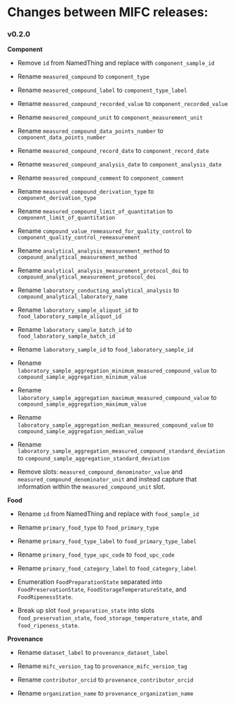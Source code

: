 # Changes between MIFC releases:

### v0.2.0

**Component**

* Remove `id` from NamedThing and replace with `component_sample_id`

* Rename `measured_compound` to `component_type`

* Rename `measured_compound_label` to `component_type_label`

* Rename `measured_compound_recorded_value` to `component_recorded_value`

* Rename `measured_compound_unit` to `component_measurement_unit`

* Rename `measured_compound_data_points_number` to `component_data_points_number`

* Rename `measured_compound_record_date` to `component_record_date`

* Rename `measured_compound_analysis_date` to `component_analysis_date`

* Rename `measured_compound_comment` to `component_comment`

* Rename `measured_compound_derivation_type` to `component_derivation_type`

* Rename `measured_compound_limit_of_quantitation` to `component_limit_of_quantitation`

* Rename `compound_value_remeasured_for_quality_control` to `component_quality_control_remeasurement`

* Rename `analytical_analysis_measurement_method` to `compound_analytical_measurement_method`

* Rename `analytical_analysis_measurement_protocol_doi` to `compound_analytical_measurement_protocol_doi`

* Rename `laboratory_conducting_analytical_analysis` to `compound_analytical_laboratory_name`

* Rename `laboratory_sample_aliquot_id` to `food_laboratory_sample_aliquot_id` 

* Rename `laboratory_sample_batch_id` to `food_laboratory_sample_batch_id`

* Rename `laboratory_sample_id` to `food_laboratory_sample_id`

* Rename `laboratory_sample_aggregation_minimum_measured_compound_value` to `compound_sample_aggregation_minimum_value`

* Rename `laboratory_sample_aggregation_maximum_measured_compound_value` to `compound_sample_aggregation_maximum_value`

* Rename `laboratory_sample_aggregation_median_measured_compound_value` to `compound_sample_aggregation_median_value`

* Rename `laboratory_sample_aggregation_measured_compound_standard_deviation` to `compound_sample_aggregation_standard_deviation`

* Remove slots: `measured_compound_denominator_value` and `measured_compound_denominator_unit` and instead capture that information within the `measured_compound_unit` slot.

**Food**

* Rename `id` from NamedThing and replace with `food_sample_id`

* Rename `primary_food_type` to `food_primary_type`

* Rename `primary_food_type_label` to `food_primary_type_label`

* Rename `primary_food_type_upc_code` to `food_upc_code`

* Rename `primary_food_category_label` to `food_category_label`

* Enumeration `FoodPreparationState` separated into `FoodPreservationState`, `FoodStorageTemperatureState`, and `FoodRipenessState`.

* Break up slot `food_preparation_state` into slots `food_preservation_state`, `food_storage_temperature_state`, and `food_ripeness_state`.

**Provenance**

* Rename `dataset_label` to `provenance_dataset_label`

* Rename `mifc_version_tag` to `provenance_mifc_version_tag`

* Rename `contributor_orcid` to `provenance_contributor_orcid`

* Rename `organization_name` to `provenance_organization_name`
